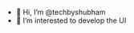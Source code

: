 - 👋 Hi, I’m @techbyshubham
- 👀 I’m interested to develop the UI
<!---
techbyshubham/techbyshubham is a ✨ special ✨ repository because its `README.md` (this file) appears on your GitHub profile.
You can click the Preview link to take a look at your changes.
--->
